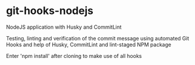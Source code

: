 # git-hooks-nodejs
NodeJS application with Husky and CommitLint

Testing, linting and verification of the commit message using automated Git Hooks and help of Husky, CommitLint and lint-staged NPM package

Enter 'npm install' after cloning to make use of all hooks
